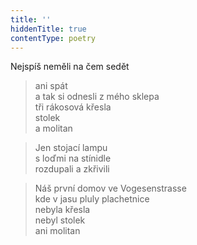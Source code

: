 ```yaml
---
title: ''
hiddenTitle: true
contentType: poetry
---
```


>   

>   

Nejspíš neměli na čem sedět

> ani spát  
> a tak si odnesli z mého sklepa  
> tři rákosová křesla  
> stolek  
> a molitan

> Jen stojací lampu  
> s loďmi na stínidle  
> rozdupali a zkřivili

> Náš první domov ve Vogesenstrasse  
> kde v jasu pluly plachetnice  
> nebyla křesla  
> nebyl stolek  
> ani molitan

